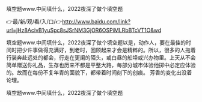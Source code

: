 填空题www.中间填什么，2022夜深了做个填空题

👉最/新/观/看/入/口/👉http://www.baidu.com/link?url=jHz8AcivB1yuSpc8sJSrNM3GjOR6OSPiMLRbBTcVT1O&wd

填空题www.中间填什么，2022夜深了做个填空题以是，动作人，要在最佳的时间时把少许事做得充满好，到老时，回顾起来才会是精粹的。所以，很多的人拖着行装奔赴远处的都会，行走在更阑的陌头，或白昼的船埠或兴办物里。上天从不会简单赠送你礼品，生存也历来不都是平整大路，每部分城市体验他掷中必定应体验的。故而在每份不复年青的面貌下，都带着时间刻下的创痕。
芳香的变化出没着论理。


填空题www.中间填什么，2022夜深了做个填空题
